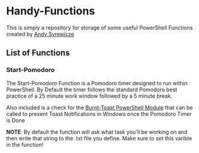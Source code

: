 # Handy-Functions

This is simply a repository for storage of some useful PowerShell Functions created by [Andy Syrewicze](https://www.andyontech.com)

## List of Functions

### Start-Pomodoro

The Start-Pomodoro Function is a Pomodoro timer designed to run within PowerShell. By Default the timer follows the standard Pomodoro best practice of a 25 minute work window followed by a 5 minute break. 

Also included is a check for the [Burnt-Toast PowerShell Module](https://www.powershellgallery.com/packages/BurntToast/0.7.0) that can be called to present Toast Notifications in Windows once the Pomodoro Timer is Done

**NOTE**: By default the function will ask what task you'll be working on and then write that string to the .txt file you define. Make sure to set this varible in the function!
